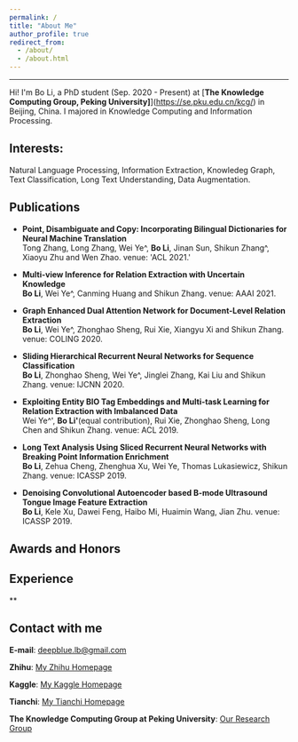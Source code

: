 ```yaml
---
permalink: /
title: "About Me"
author_profile: true
redirect_from: 
  - /about/
  - /about.html
---
```


------
Hi! I'm Bo Li, a PhD student (Sep. 2020 - Present) at [**The Knowledge Computing Group, Peking University]**](https://se.pku.edu.cn/kcg/) in Beijing, China. I majored in Knowledge Computing and Information Processing. 

**Interests:** 
------
Natural Language Processing, Information Extraction, Knowledeg Graph, Text Classification, Long Text Understanding, Data Augmentation. 

**Publications**
------
* **Point, Disambiguate and Copy: Incorporating Bilingual Dictionaries for Neural Machine Translation**  
Tong Zhang, Long Zhang, Wei Ye^, **Bo Li**, Jinan Sun, Shikun Zhang^, Xiaoyu Zhu and Wen Zhao. venue: 'ACL 2021.' 

* **Multi-view Inference for Relation Extraction with Uncertain Knowledge**  
**Bo Li**, Wei Ye^, Canming Huang and Shikun Zhang. venue: AAAI 2021.

* **Graph Enhanced Dual Attention Network for Document-Level Relation Extraction**  
**Bo Li**, Wei Ye^, Zhonghao Sheng, Rui Xie, Xiangyu Xi and Shikun Zhang. venue: COLING 2020.

* **Sliding Hierarchical Recurrent Neural Networks for Sequence Classification**  
**Bo Li**, Zhonghao Sheng, Wei Ye^, Jinglei Zhang, Kai Liu and Shikun Zhang. venue: IJCNN 2020.

* **Exploiting Entity BIO Tag Embeddings and Multi-task Learning for Relation Extraction with Imbalanced Data**  
Wei Ye^', **Bo Li'**(equal contribution), Rui Xie, Zhonghao Sheng, Long Chen and Shikun Zhang.  venue: ACL 2019.

* **Long Text Analysis Using Sliced Recurrent Neural Networks with Breaking Point Information Enrichment**  
**Bo Li**, Zehua Cheng, Zhenghua Xu, Wei Ye, Thomas Lukasiewicz, Shikun Zhang. venue: ICASSP 2019.

* **Denoising Convolutional Autoencoder based B-mode Ultrasound Tongue Image Feature Extraction**  
**Bo Li**, Kele Xu, Dawei Feng, Haibo Mi, Huaimin Wang, Jian Zhu. venue: ICASSP 2019.


**Awards and Honors**
------

**Experience**
------

**


Contact with me
------
**E-mail**: deepblue.lb@gmail.com  

**Zhihu**: [My Zhihu Homepage](https://www.zhihu.com/people/bob-8-99-69/activities)

**Kaggle**: [My Kaggle Homepage](https://www.kaggle.com/buptbob)

**Tianchi**: [My Tianchi Homepage](https://tianchi.aliyun.com/home/science/scienceDetail?spm=5176.12922503.0.0.2b5b2c8eC8HI99&userId=1095279125639)

**The Knowledge Computing Group at Peking University**: [Our Research Group](https://se.pku.edu.cn/kcg/)